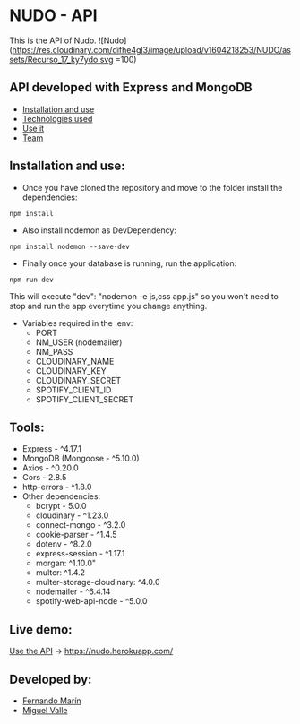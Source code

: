 # NUDO - API
This is the API of Nudo.
![Nudo](https://res.cloudinary.com/difhe4gl3/image/upload/v1604218253/NUDO/assets/Recurso_17_ky7ydo.svg =100)
## API developed with Express and MongoDB

- [Installation and use](#installation-and-use)
- [Technologies used](#tools)
- [Use it](#live-demo)
- [Team](#developed-by)

## Installation and use:
- Once you have cloned the repository and move to the folder install the dependencies:
```
npm install
```

- Also install nodemon as DevDependency:
```
npm install nodemon --save-dev
```

- Finally once your database is running, run the application:
```
npm run dev
```
This will execute "dev": "nodemon -e js,css app.js" so you won't need to stop and run the app everytime you change anything.

- Variables required in the .env:
    - PORT
    - NM_USER (nodemailer)
    - NM_PASS
    - CLOUDINARY_NAME
    - CLOUDINARY_KEY 
    - CLOUDINARY_SECRET
    - SPOTIFY_CLIENT_ID
    - SPOTIFY_CLIENT_SECRET
    
## Tools:
- Express - ^4.17.1
- MongoDB (Mongoose - ^5.10.0)
- Axios - ^0.20.0
- Cors - 2.8.5
- http-errors - ^1.8.0
- Other dependencies:
    - bcrypt - 5.0.0
    - cloudinary - ^1.23.0
    - connect-mongo - ^3.2.0
    - cookie-parser - ^1.4.5
    - dotenv - ^8.2.0
    - express-session - ^1.17.1
    - morgan: ^1.10.0"
    - multer: ^1.4.2
    - multer-storage-cloudinary: ^4.0.0
    - nodemailer - ^6.4.14
    - spotify-web-api-node - ^5.0.0

## Live demo:
[Use the API](https://nudo.herokuapp.com/) -> https://nudo.herokuapp.com/

## Developed by:
- [Fernando Marín](https://github.com/fermarinsanchez)
- [Miguel Valle](https://github.com/MiguelValle94)

